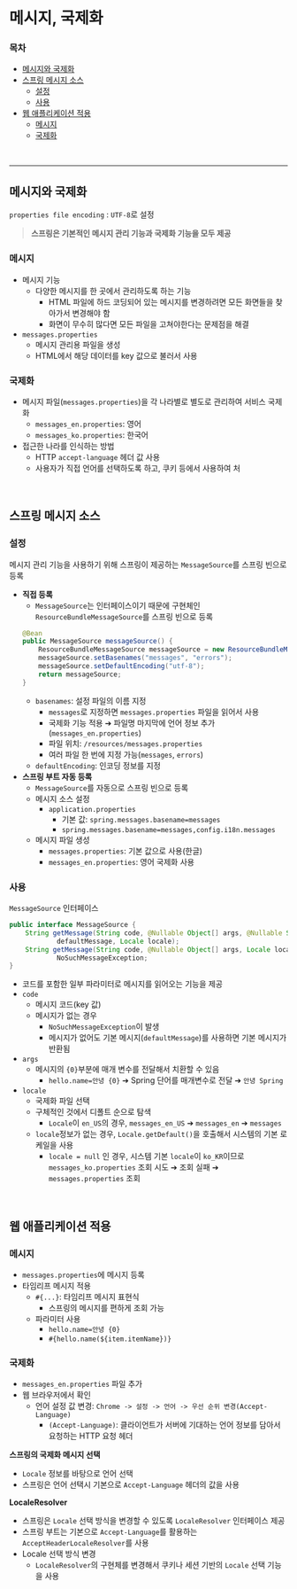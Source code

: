 # 메시지, 국제화

### 목차
- [메시지와 국제화](#메시지와-국제화)
- [스프링 메시지 소스](#스프링-메시지-소스)
  - [설정](#설정)
  - [사용](#사용)
- [웹 애플리케이션 적용](#웹-애플리케이션-적용)
  - [메시지](#메시지)
  - [국제화](#국제화)


<br/>

---

## 메시지와 국제화
`properties file encoding` : `UTF-8`로 설정
> **스프링은 기본적인 메시지 관리 기능과 국제화 기능을 모두 제공**

### 메시지

- 메시지 기능
  - 다양한 메시지를 한 곳에서 관리하도록 하는 기능
    - HTML 파일에 하드 코딩되어 있는 메시지를 변경하려면 모든 화면들을 찾아가서 변경해야 함
    - 화면이 무수히 많다면 모든 파일을 고쳐야한다는 문제점을 해결
- `messages.properties`
  - 메시지 관리용 파일을 생성
  - HTML에서 해당 데이터를 key 값으로 불러서 사용



### 국제화

- 메시지 파일(`messages.properties`)을 각 나라별로 별도로 관리하여 서비스 국제화
  - `messages_en.properties`: 영어
  - `messages_ko.properties`: 한국어
- 접근한 나라를 인식하는 방법
  - HTTP `accept-language` 헤더 값 사용
  - 사용자가 직접 언어를 선택하도록 하고, 쿠키 등에서 사용하여 처

<br/>

## 스프링 메시지 소스

### 설정

메시지 관리 기능을 사용하기 위해 스프링이 제공하는 `MessageSource`를 스프링 빈으로 등록
- **직접 등록**
  - `MessageSource`는 인터페이스이기 때문에 구현체인 `ResourceBundleMessageSource`를 스프링 빈으로 등록
  ````java
  @Bean
  public MessageSource messageSource() {
      ResourceBundleMessageSource messageSource = new ResourceBundleMessageSource();
      messageSource.setBasenames("messages", "errors");
      messageSource.setDefaultEncoding("utf-8");
      return messageSource;
  }
  ````
  - `basenames`: 설정 파일의 이름 지정
    - `messages`로 지정하면 `messages.properties` 파일을 읽어서 사용
    - 국제화 기능 적용 ➔ 파일명 마지막에 언어 정보 추가(`messages_en.properties`)
    - 파일 위치: `/resources/messages.properties`
    - 여러 파일 한 번에 지정 가능(`messages`, `errors`)
  - `defaultEncoding`: 인코딩 정보를 지정
- **스프링 부트 자동 등록**
  - `MessageSource`를 자동으로 스프링 빈으로 등록
  - 메시지 소스 설정
    - `application.properties`
      - 기본 값: `spring.messages.basename=messages`
      - `spring.messages.basename=messages,config.i18n.messages`
  - 메시지 파일 생성
    - `messages.properties`: 기본 값으로 사용(한글)
    - `messages_en.properties`: 영어 국제화 사용


### 사용

`MessageSource` 인터페이스
```java
public interface MessageSource {
    String getMessage(String code, @Nullable Object[] args, @Nullable String
            defaultMessage, Locale locale);
    String getMessage(String code, @Nullable Object[] args, Locale locale) throws
            NoSuchMessageException;
}
```
- 코드를 포함한 일부 파라미터로 메시지를 읽어오는 기능을 제공
- `code`
  - 메시지 코드(key 값)
  - 메시지가 없는 경우
    - `NoSuchMessageException`이 발생
    - 메시지가 없어도 기본 메시지(`defaultMessage`)를 사용하면 기본 메시지가 반환됨
- `args`
  - 메시지의 `{0}`부분에 매개 변수를 전달해서 치환할 수 있음
    - `hello.name=안녕 {0}` ➔ Spring 단어를 매개변수로 전달 ➔ `안녕 Spring`
- `locale`
  - 국제화 파일 선택
  - 구체적인 것에서 디폴트 순으로 탐색
    - `Locale`이 `en_US`의 경우,  `messages_en_US` ➔ `messages_en` ➔ `messages`
  - `locale`정보가 없는 경우, `Locale.getDefault()`을 호출해서 시스템의 기본 로케일을 사용
    - `locale = null` 인 경우, 시스템 기본 `locale`이 `ko_KR`이므로 `messages_ko.properties` 조회
      시도 ➔ 조회 실패 ➔ `messages.properties` 조회

      
<br/>

## 웹 애플리케이션 적용

### 메시지

- `messages.properties`에 메시지 등록
- 타임리프 메시지 적용
  - `#{...}`: 타임리프 메시지 표현식
    - 스프링의 메시지를 편하게 조회 가능
  - 파라미터 사용
    - `hello.name=안녕 {0}`
    - `#{hello.name(${item.itemName})}`
    

### 국제화

- `messages_en.properties` 파일 추가
- 웹 브라우저에서 확인
  - 언어 설정 값 변경: `Chrome -> 설정 -> 언어 -> 우선 순위 변경(Accept-Language)`
    - `(Accept-Language)`: 클라이언트가 서버에 기대하는 언어 정보를 담아서 요청하는 HTTP 요청 헤더

**스프링의 국제화 메시지 선택**
- `Locale` 정보를 바탕으로 언어 선택
- 스프링은 언어 선택시 기본으로 `Accept-Language` 헤더의 값을 사용

**LocaleResolver**
- 스프링은 `Locale` 선택 방식을 변경할 수 있도록 `LocaleResolver` 인터페이스 제공
- 스프링 부트는 기본으로 `Accept-Language`를 활용하는 `AcceptHeaderLocaleResolver`를 사용
- Locale 선택 방식 변경
  - `LocaleResolver`의 구현체를 변경해서 쿠키나 세션 기반의 `Locale` 선택 기능을 사용